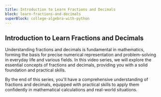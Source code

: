 ```yaml
---
title: Introduction to Learn Fractions and Decimals
block: learn-fractions-and-decimals
superBlock: college-algebra-with-python
---
```


## Introduction to Learn Fractions and Decimals

Understanding fractions and decimals is fundamental in mathematics, forming the basis for precise numerical representation and problem-solving in everyday life and various fields. In this video series, we will explore the essential concepts of fractions and decimals, providing you with a solid foundation and practical skills.

By the end of this series, you'll have a comprehensive understanding of fractions and decimals, equipped with practical skills to apply them confidently in mathematical calculations and real-world situations.
